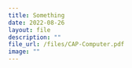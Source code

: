 ```yaml
---
title: Something
date: 2022-08-26
layout: file
description: ""
file_url: /files/CAP-Computer.pdf
image: ""
---
```


